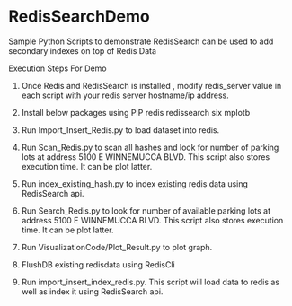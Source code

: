 # RedisSearchDemo
Sample Python Scripts to demonstrate RedisSearch can be used to add secondary indexes on top of Redis Data

Execution Steps For Demo

1) Once Redis and RedisSearch is  installed , modify redis_server value in each script with your redis server hostname/ip address.
   
2) Install below packages using PIP
    redis
    redissearch
    six
    mplotb
3) Run Import_Insert_Redis.py to load dataset into redis.
4) Run Scan_Redis.py to scan all hashes and look for number of parking lots at address 5100 E WINNEMUCCA BLVD.
   This script also stores execution time. It can be plot latter.
5) Run index_existing_hash.py to index existing redis data using RedisSearch api.
6) Run Search_Redis.py to look for number of available parking lots at address 5100 E WINNEMUCCA BLVD.
   This script also stores execution time. It can be plot latter.
7) Run VisualizationCode/Plot_Result.py to plot graph.
8) FlushDB existing redisdata using RedisCli
9) Run import_insert_index_redis.py. This script will load data to redis as well as index it using RedisSearch api.
